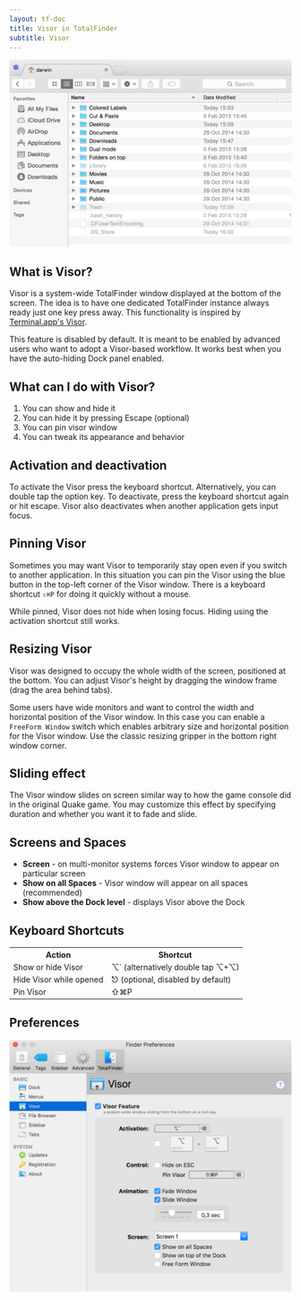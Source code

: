 ```yaml
---
layout: tf-doc
title: Visor in TotalFinder
subtitle: Visor
---
```


<img src="/images/showcase/full-visor.png" class="doc-image add-shadow" style="width:600px">

## What is Visor?

Visor is a system-wide TotalFinder window displayed at the bottom of the screen. The idea is to have one dedicated TotalFinder instance always ready just one key press away. This functionality is inspired by [Terminal.app's Visor](https://visor.binaryage.com).

This feature is disabled by default. It is meant to be enabled by advanced users who want to adopt a Visor-based workflow. It works best when you have the auto-hiding Dock panel enabled.

## What can I do with Visor?

1. You can show and hide it
2. You can hide it by pressing Escape (optional)
3. You can pin visor window
4. You can tweak its appearance and behavior

## Activation and deactivation

To activate the Visor press the keyboard shortcut. Alternatively, you can double tap the option key. To deactivate, press the keyboard shortcut again or hit escape. Visor also deactivates when another application gets input focus.

## Pinning Visor

Sometimes you may want Visor to temporarily stay open even if you switch to another application. In this situation you can pin the Visor using the blue button in the top-left corner of the Visor window. There is a keyboard shortcut `⇧⌘P` for doing it quickly without a mouse.

While pinned, Visor does not hide when losing focus. Hiding using the activation shortcut still works.

## Resizing Visor

Visor was designed to occupy the whole width of the screen, positioned at the bottom. You can adjust Visor's height by dragging the window frame (drag the area behind tabs).

Some users have wide monitors and want to control the width and horizontal position of the Visor window. In this case you can enable a `FreeForm Window` switch which enables arbitrary size and horizontal position for the Visor window. Use the classic resizing gripper in the bottom right window corner.

## Sliding effect

The Visor window slides on screen similar way to how the game console did in the original Quake game. You may customize this effect by specifying duration and whether you want it to fade and slide.

## Screens and Spaces

* **Screen** - on multi-monitor systems forces Visor window to appear on particular screen
* **Show on all Spaces** - Visor window will appear on all spaces (recommended)
* **Show above the Dock level** - displays Visor above the Dock

## Keyboard Shortcuts

<div class="keyboard-shortcuts">
    <table border="0" cellspacing="0" cellpadding="0">
        <tr><th>Action</th><th>Shortcut</th></tr>
        <tr><td>Show or hide Visor</td><td>⌥` (alternatively double tap ⌥+⌥)</td></tr>
        <tr><td>Hide Visor while opened</td><td>⎋ (optional, disabled by default)</td></tr>
        <tr><td>Pin Visor</td><td>⇧⌘P</td></tr>
    </table>
</div>

## Preferences

<img src="/images/pref-visor.png" class="doc-image add-shadow" style="width:600px">
